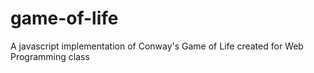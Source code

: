 # game-of-life
A javascript implementation of Conway's Game of Life created for Web Programming class
